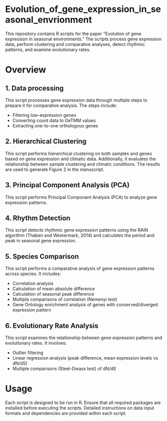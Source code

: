 # Evolution_of_gene_expression_in_seasonal_envrionment
This repository contains R scripts for the paper "Evolution of gene expression in seasonal environments." The scripts process gene expression data, perform clustering and comparative analyses, detect rhythmic patterns, and examine evolutionary rates.

# Overview
## 1. Data processing
This script processes gene expression data through multiple steps to prepare it for comparative analysis. The steps include:
- Filtering low-expression genes
- Converting count data to GeTMM values
- Extracting one-to-one orthologous genes

## 2. Hierarchical Clustering
This script performs hierarchical clustering on both samples and genes based on gene expression and climatic data. Additionally, it evaluates the relationship between sample clustering and climatic conditions. The results are used to generate Figure 2 in the manuscript.

## 3. Principal Component Analysis (PCA)
This script performs Principal Component Analysis (PCA) to analyze gene expression patterns.

## 4. Rhythm Detection
This script detects rhythmic gene expression patterns using the RAIN algorithm (Thaben and Westermark, 2014) and calculates the period and peak in seasonal gene expression.

## 5. Species Comparison
This script performs a comparative analysis of gene expression patterns across species. It includes:
- Correlation analysis
- Calculation of mean absolute difference
- Calculation of seasonal peak difference
- Multiple comparisons of correlation (Nemenyi test)
- Gene Ontology enrichment analysis of genes with conserved/diverged expression pattern

## 6. Evolutionary Rate Analysis
This script examines the relationship between gene expression patterns and evolutionary rates. It involves:
- Outlier filtering
- Linear regression analysis (peak difference, mean expression levels vs dN/dS)
- Multiple comparisons (Steel-Dwass test) of dN/dS

# Usage
Each script is designed to be run in R. Ensure that all required packages are installed before executing the scripts. Detailed instructions on data input formats and dependencies are provided within each script.

